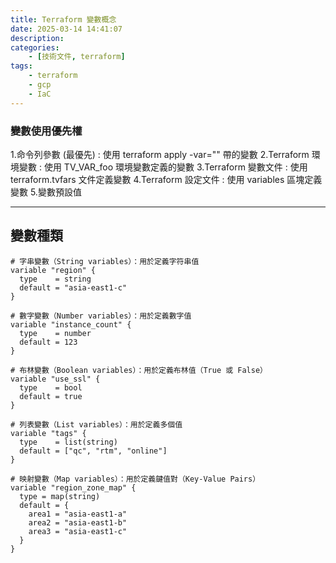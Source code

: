 ```yaml
---
title: Terraform 變數概念
date: 2025-03-14 14:41:07
description: 
categories: 
    - [技術文件, terraform]
tags: 
    - terraform
    - gcp
    - IaC
---
```


### 變數使用優先權

1.命令列參數 (最優先) : 使用 terraform apply -var="" 帶的變數
2.Terraform 環境變數 : 使用 TV_VAR_foo 環境變數定義的變數
3.Terraform 變數文件 : 使用 terraform.tvfars 文件定義變數
4.Terraform 設定文件 : 使用 variables 區塊定義變數
5.變數預設值

<!--more-->
---

## 變數種類
```
# 字串變數（String variables）：用於定義字符串值
variable "region" {
  type    = string
  default = "asia-east1-c"
}

# 數字變數（Number variables）：用於定義數字值
variable "instance_count" {
  type    = number
  default = 123
}

# 布林變數（Boolean variables）：用於定義布林值（True 或 False）
variable "use_ssl" {
  type    = bool
  default = true
}

# 列表變數（List variables）：用於定義多個值
variable "tags" {
  type    = list(string)
  default = ["qc", "rtm", "online"]
}

# 映射變數（Map variables）：用於定義鍵值對（Key-Value Pairs）
variable "region_zone_map" {
  type = map(string)
  default = {
    area1 = "asia-east1-a"
    area2 = "asia-east1-b"
    area3 = "asia-east1-c"
  }
}
```




